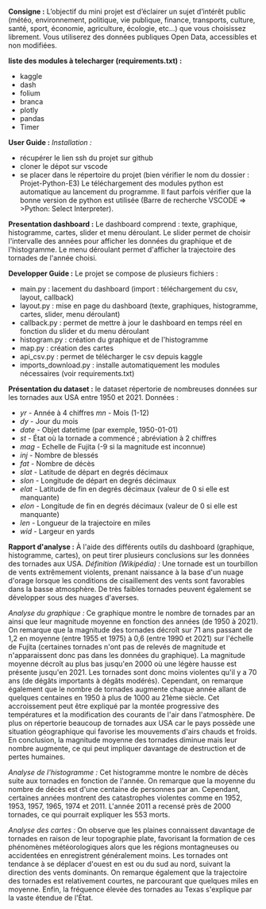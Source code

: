 **Consigne :** 
L’objectif du mini projet est d’éclairer un sujet d’intérêt public (météo, environnement, politique, vie publique, finance, transports, culture, santé, sport, économie, agriculture, écologie, etc…) que vous choisissez librement. 
Vous utiliserez des données publiques Open Data, accessibles et non modifiées.

**liste des modules à telecharger (requirements.txt) :** 
- kaggle
- dash
- folium
- branca
- plotly
- pandas
- Timer

**User Guide :** 
*Installation :*
- récupérer le lien ssh du projet sur github
- cloner le dépot sur vscode
- se placer dans le répertoire du projet (bien vérifier le nom du dossier : Projet-Python-E3)
Le téléchargement des modules python est automatique au lancement du programme. 
Il faut parfois vérifier que la bonne version de python est utilisée (Barre de recherche VSCODE => >Python: Select Interpreter).

**Presentation dashboard :**
Le dashboard comprend : texte, graphique, histogramme, cartes, slider et menu déroulant.
Le slider permet de choisir l'intervalle des années pour afficher les données du graphique et de l'histogramme.
Le menu déroulant permet d'afficher la trajectoire des tornades de l'année choisi.

**Developper Guide :**
Le projet se compose de plusieurs fichiers : 
- main.py : lacement du dashboard (import : téléchargement du csv, layout, callback)
- layout.py : mise en page du dashboard (texte, graphiques, histogramme, cartes, slider, menu déroulant)
- callback.py : permet de mettre à jour le dashboard en temps réel en fonction du slider et du menu déroulant
- histogram.py : création du graphique et de l'histogramme
- map.py : création des cartes 
- api_csv.py : permet de télécharger le csv depuis kaggle
- imports_download.py : installe automatiquement les modules nécessaires (voir requirements.txt)

**Présentation du dataset :**
le dataset répertorie de nombreuses données sur les tornades aux USA entre 1950 et 2021.
Données :
- *yr*   - Année à 4 chiffres
*mn*   - Mois (1-12)
- *dy*   - Jour du mois
- *date* - Objet datetime (par exemple, 1950-01-01)
- *st*   - État où la tornade a commencé ; abréviation à 2 chiffres
- *mag*  - Echelle de Fujita (-9 si la magnitude est inconnue)
- *inj*  - Nombre de blessés
- *fat*  - Nombre de décès
- *slat* - Latitude de départ en degrés décimaux
- *slon* - Longitude de départ en degrés décimaux
- *elat* - Latitude de fin en degrés décimaux (valeur de 0 si elle est manquante)
- *elon* - Longitude de fin en degrés décimaux (valeur de 0 si elle est manquante)
- *len*  - Longueur de la trajectoire en miles
- *wid*  - Largeur en yards

**Rapport d'analyse :**
À l'aide des différents outils du dashboard (graphique, histogramme, cartes), on peut tirer plusieurs conclusions sur les données des tornades aux USA.
*Définition (Wikipédia) :* 
Une tornade est un tourbillon de vents extrêmement violents, prenant naissance à la base d'un nuage d'orage lorsque les conditions de cisaillement des vents sont favorables dans la basse atmosphère. 
De très faibles tornades peuvent également se développer sous des nuages d'averses.

*Analyse du graphique :*
Ce graphique montre le nombre de tornades par an ainsi que leur magnitude moyenne en fonction des années (de 1950 à 2021). 
On remarque que la magnitude des tornades décroît sur 71 ans passant de 1,2 en moyenne (entre 1955 et 1975) à 0,6 (entre 1990 et 2021) sur l'échelle de Fujita (certaines tornades n'ont pas de relevés de magnitude et n'apparaissent donc pas dans les données du graphique).
La magnitude moyenne décroît au plus bas jusqu'en 2000 où une légère hausse est présente jusqu'en 2021.
Les tornades sont donc moins violentes qu'il y a 70 ans (de dégâts importants à dégâts modérés).
Cependant, on remarque également que le nombre de tornades augmente chaque année allant de quelques centaines en 1950 à plus de 1000 au 21ème siècle.
Cet accroissement peut être expliqué par la montée progressive des températures et la modification des courants de l'air dans l'atmosphère. De plus on répertorie beaucoup de tornades aux USA car le pays possède une situation géographique qui favorise les mouvements d'airs chauds et froids.
En conclusion, la magnitude moyenne des tornades diminue mais leur nombre augmente, ce qui peut impliquer davantage de destruction et de pertes humaines. 

*Analyse de l'histogramme :*
Cet histogramme montre le nombre de décès suite aux tornades en fonction de l'année. 
On remarque que la moyenne du nombre de décès est d'une centaine de personnes par an. Cependant, certaines années montrent des catastrophes violentes comme en 1952, 1953, 1957, 1965, 1974 et 2011.
L'année 2011 a recensé près de 2000 tornades, ce qui pourrait expliquer les 553 morts.

*Analyse des cartes :*
On observe que les plaines connaissent davantage de tornades en raison de leur topographie plate, favorisant la formation de ces phénomènes météorologiques alors que les régions montagneuses ou accidentées en enregistrent généralement moins. 
Les tornades ont tendance à se déplacer d'ouest en est ou du sud au nord, suivant la direction des vents dominants. On remarque également que la trajectoire des tornades est relativement courtes, ne parcourant que quelques miles en moyenne.
Enfin, la fréquence élevée des tornades au Texas s'explique par la vaste étendue de l'État. 


